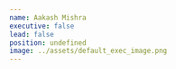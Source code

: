 ```yaml
---
name: Aakash Mishra
executive: false
lead: false
position: undefined
image: ../assets/default_exec_image.png
---
```

